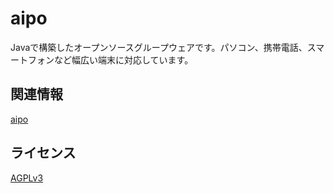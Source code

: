 aipo
====

Javaで構築したオープンソースグループウェアです。パソコン、携帯電話、スマートフォンなど幅広い端末に対応しています。

関連情報
--------
[aipo](https://code.google.com/p/aipo/)

ライセンス
----------
[AGPLv3](http://ja.wikipedia.org/wiki/Affero_General_Public_License)
